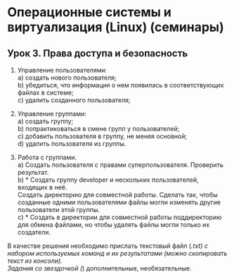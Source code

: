 # Операционные системы и виртуализация (Linux) (семинары)

## Урок 3. Права доступа и безопасность

1. Управление пользователями:  
a) создать нового пользователя;  
b) убедиться, что информация о нем появилась в соответствующих файлах в системе;  
c) удалить созданного пользователя;  

2. Управление группами:  
a) создать группу;  
b) попрактиковаться в смене групп у пользователей;  
c) добавить пользователя в группу, не меняя основной;  
d) удалить пользователя из группы.  

3. Работа с группами.  
a) Создать пользователя с правами суперпользователя. Проверить результат.  
b) * Создать группу developer и нескольких пользователей, входящих в неё.  
Создать директорию для совместной работы. Сделать так, чтобы созданные одними пользователями файлы могли изменять другие пользователи этой группы.  
c) * Создать в директории для совместной работы поддиректорию для обмена файлами, но чтобы удалять файлы могли только их создатели.  

В качестве решения необходимо прислать текстовый файл (*.txt) с набором используемых команд и их результатами (можно скопировать текст из консоли).  
Задания со звездочкой (*) дополнительные, необязательные.